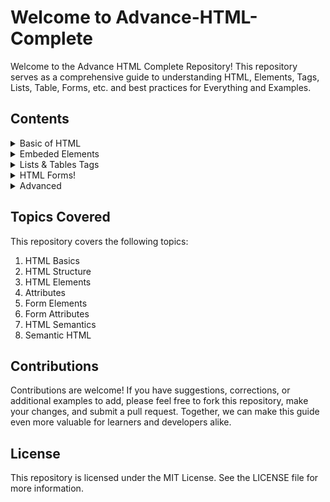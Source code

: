 # Welcome to Advance-HTML-Complete

Welcome to the Advance HTML Complete Repository! This repository serves as a comprehensive guide to understanding HTML, Elements, Tags, Lists, Table, Forms, etc. and best practices for Everything and Examples.

## Contents

<details>

<summary>Basic of HTML</summary>
  
- [Introduction to HTML](https://github.com/mohit-trootech/Advance-HTML-Complete/blob/basic-tags/1%20Introduction%20to%20HTML.ipynb)

- [Text Fundamental](https://github.com/mohit-trootech/Advance-HTML-Complete/blob/basic-tags/2%20HTML%20Text%20Fundamental.ipynb)

- [Anchor Tag](https://github.com/mohit-trootech/Advance-HTML-Complete/blob/basic-tags/3%20Anchor%20Tag%20Dcouments.ipynb)

- [Image Tag](https://github.com/mohit-trootech/Advance-HTML-Complete/blob/basic-tags/4%20Image%20Tag%20Documents.ipynb)

</details>

<details>

<summary>Embeded Elements</summary>
  
- [Video Tag](https://github.com/mohit-trootech/Advance-HTML-Complete/blob/basic-tags/5%20Video%20Tag%20Documents.ipynb)

- [Audio Tag](https://github.com/mohit-trootech/Advance-HTML-Complete/blob/basic-tags/6%20Audio%20Tag.ipynb)

- [Iframe Tag](https://github.com/mohit-trootech/Advance-HTML-Complete/blob/basic-tags/7%20iframe%20Tag%20Document.ipynb)

</details>

<details>

<summary>Lists & Tables Tags</summary>

- [HTML Lists](https://github.com/mohit-trootech/Advance-HTML-Complete/blob/basic-tags/8%20Lists%20in%20HTML.ipynb)

- [Forms Tables](https://github.com/mohit-trootech/Advance-HTML-Complete/tree/basic-tags)

</details>

<details>

<summary>HTML Forms!</summary>

- [Introduction to Form](https://github.com/mohit-trootech/Advance-HTML-Complete/blob/basic-tags/10%20HTML%20Forms%20Introduction.ipynb)

- [Input Types](https://github.com/mohit-trootech/Advance-HTML-Complete/blob/basic-tags/11%20HTML%20Input%20Types.ipynb)

- [Other Form Tags](https://github.com/mohit-trootech/Advance-HTML-Complete/blob/basic-tags/12%20Other%20Form%20Tags.ipynb)

</details>

<details>

<summary>Advanced</summary>

- [HTML Layout](https://github.com/mohit-trootech/Advance-HTML-Complete/blob/basic-tags/13%20HTML%20Layout%20Tags.ipynb)

- [Extra Tags](https://github.com/mohit-trootech/Advance-HTML-Complete/blob/basic-tags/14%20Other%20HTML%20Tags.ipynb)

- [Deprecated Tags](https://github.com/mohit-trootech/Advance-HTML-Complete/blob/basic-tags/15%20Depre-cated%20Tags.ipynb)

</details>

## Topics Covered

This repository covers the following topics:

1. HTML Basics
2. HTML Structure
3. HTML Elements
4. Attributes
5. Form Elements
6. Form Attributes
7. HTML Semantics
8. Semantic HTML

## Contributions

Contributions are welcome! If you have suggestions, corrections, or additional examples to add, please feel free to fork this repository, make your changes, and submit a pull request. Together, we can make this guide even more valuable for learners and developers alike.

## License

This repository is licensed under the MIT License. See the LICENSE file for more information.
